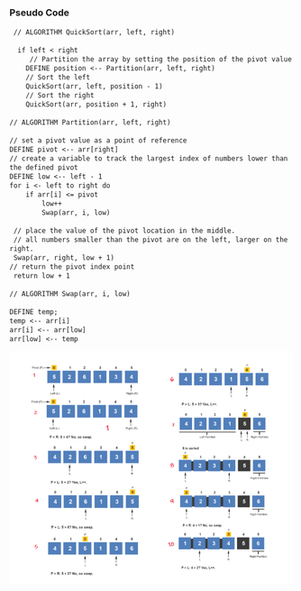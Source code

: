   ### Pseudo Code

     // ALGORITHM QuickSort(arr, left, right)

      if left < right
         // Partition the array by setting the position of the pivot value
        DEFINE position <-- Partition(arr, left, right)
        // Sort the left
        QuickSort(arr, left, position - 1)
        // Sort the right
        QuickSort(arr, position + 1, right)

    // ALGORITHM Partition(arr, left, right)

    // set a pivot value as a point of reference
    DEFINE pivot <-- arr[right]
    // create a variable to track the largest index of numbers lower than the defined pivot
    DEFINE low <-- left - 1
    for i <- left to right do
        if arr[i] <= pivot
            low++
            Swap(arr, i, low)

     // place the value of the pivot location in the middle.
     // all numbers smaller than the pivot are on the left, larger on the right.
     Swap(arr, right, low + 1)
    // return the pivot index point
     return low + 1

    // ALGORITHM Swap(arr, i, low)

    DEFINE temp;
    temp <-- arr[i]
    arr[i] <-- arr[low]
    arr[low] <-- temp

![blog](../imgs/11.png)
